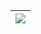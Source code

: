 | <img src="https://github-readme-stats.vercel.app/api/top-langs?username=ztirk&langs_count=10&layout=compact&hide_border=true&theme=dark" align="center"/> |
| ------------- |
